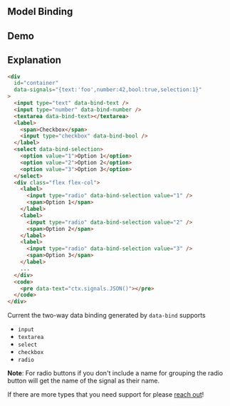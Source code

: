 ## Model Binding

## Demo

<div id="container" data-on-load="@sse('/examples/model_binding/data')"></div>

## Explanation

```html
<div
  id="container"
  data-signals="{text:'foo',number:42,bool:true,selection:1}"
>
  <input type="text" data-bind-text />
  <input type="number" data-bind-number />
  <textarea data-bind-text></textarea>
  <label>
    <span>Checkbox</span>
    <input type="checkbox" data-bind-bool />
  </label>
  <select data-bind-selection>
    <option value="1">Option 1</option>
    <option value="2">Option 2</option>
    <option value="3">Option 3</option>
  </select>
  <div class="flex flex-col">
    <label>
      <input type="radio" data-bind-selection value="1" />
      <span>Option 1</span>
    </label>
    <label>
      <input type="radio" data-bind-selection value="2" />
      <span>Option 2</span>
    </label>
    <label>
      <input type="radio" data-bind-selection value="3" />
      <span>Option 3</span>
    </label>
    ...
  </div>
  <code>
    <pre data-text="ctx.signals.JSON()"></pre>
  </code>
</div>
```

Current the two-way data binding generated by `data-bind` supports

- `input`
- `textarea`
- `select`
- `checkbox`
- `radio`

**Note**: For radio buttons if you don't include a name for grouping the radio button will get the name of the signal as their name.

If there are more types that you need support for please [reach out](https://github.com/starfederation/datastar)!
